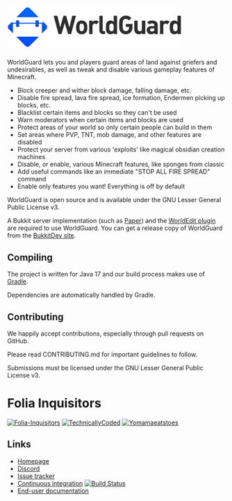 <h1>
    <img src="worldguard-logo.svg" alt="WorldGuard" width="400" /> 
</h1>

WorldGuard lets you and players guard areas of land against griefers and undesirables, as well as tweak and disable various gameplay features of Minecraft.

* Block creeper and wither block damage, falling damage, etc.
* Disable fire spread, lava fire spread, ice formation, Endermen picking up blocks, etc.
* Blacklist certain items and blocks so they can't be used
* Warn moderators when certain items and blocks are used
* Protect areas of your world so only certain people can build in them
* Set areas where PVP, TNT, mob damage, and other features are disabled
* Protect your server from various 'exploits' like magical obsidian creation machines
* Disable, or enable, various Minecraft features, like sponges from classic
* Add useful commands like an immediate "STOP ALL FIRE SPREAD" command
* Enable only features you want! Everything is off by default

WorldGuard is open source and is available under the GNU Lesser
General Public License v3.

A Bukkit server implementation (such as [Paper](https://papermc.io)) and the [WorldEdit plugin](https://dev.bukkit.org/projects/worldedit) are required to use WorldGuard. You can get a release copy of WorldGuard from the [BukkitDev site](https://dev.bukkit.org/projects/worldguard).

Compiling
---------

The project is written for Java 17 and our build process makes use of
[Gradle](http://gradle.org).

Dependencies are automatically handled by Gradle.

Contributing
------------

We happily accept contributions, especially through pull requests on GitHub.

Please read CONTRIBUTING.md for important guidelines to follow.

Submissions must be licensed under the GNU Lesser General Public License v3.

# Folia Inquisitors 
[<img src="https://github.com/Folia-Inquisitors.png" width=80 alt="Folia-Inquisitors">](https://github.com/orgs/Folia-Inquisitors/repositories)
[<img src="https://github.com/TechnicallyCoded.png" width=80 alt="TechnicallyCoded">](https://github.com/TechnicallyCoded)
[<img src="https://github.com/Yomamaeatstoes.png" width=80 alt="Yomamaeatstoes">](https://github.com/Yomamaeatstoes)

Links
-----

* [Homepage](https://enginehub.org/worldguard)
* [Discord](https://discord.gg/enginehub)
* [Issue tracker](https://github.com/EngineHub/WorldGuard/issues)
* [Continuous integration](https://builds.enginehub.org) [![Build Status](https://ci.enginehub.org/app/rest/builds/buildType:bt11,branch:master/statusIcon.svg)](http://ci.enginehub.org/viewType.html?buildTypeId=bt11&guest=1)
* [End-user documentation](https://worldguard.enginehub.org/en/latest/)
